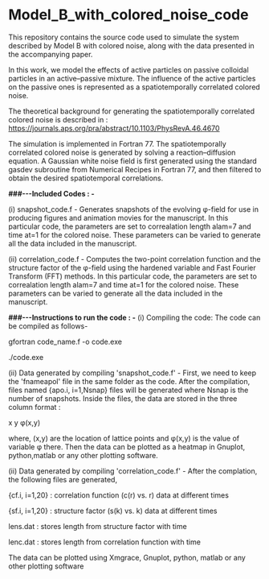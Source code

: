 # Model_B_with_colored_noise_code
This repository contains the source code used to simulate the system described by Model B with colored noise, along with the data presented in the accompanying paper.

In this work, we model the effects of active particles on passive colloidal particles in an active–passive mixture. The influence of the active particles on the passive ones is represented as a spatiotemporally correlated colored noise. 


The theoretical background for generating the spatiotemporally correlated colored noise is described in : https://journals.aps.org/pra/abstract/10.1103/PhysRevA.46.4670

The simulation is implemented in Fortran 77. The spatiotemporally correlated colored noise is generated by solving a reaction–diffusion equation. A Gaussian white noise field is first generated using the standard gasdev subroutine from Numerical Recipes in Fortran 77, and then filtered to obtain the desired spatiotemporal correlations.



****###---Included Codes : -****

(i)  snapshot_code.f -  Generates snapshots of the evolving φ-field for use in producing figures and animation movies for the manuscript. In this particular code, the parameters are set to correalation length alam=7 and time at=1 for the colored noise. These parameters can be varied to generate all the data included in the manuscript.

(ii) correlation_code.f - Computes the two-point correlation function and the structure factor of the φ-field using the hardened variable and Fast Fourier Transform (FFT) methods. In this particular code, the parameters are set to correalation length alam=7 and time at=1 for the colored noise. These parameters can be varied to generate all the data included in the manuscript.




****###---Instructions to run the code : -****
(i) Compiling the code:
The code can be compiled as follows-

gfortran code_name.f -o code.exe

./code.exe

(ii) Data generated by compiling 'snapshot_code.f' -
First, we need to keep the 'fnameapol' file in the same folder as the code. After the compilation, files named {apo.i, i=1,Nsnap} files will be generated where Nsnap is the number of snapshots. Inside the files, the data are stored in the three column format :

x y φ(x,y)

where, (x,y) are the location of lattice points and φ(x,y) is the value of variable φ there. Then the data can be plotted as a heatmap in Gnuplot, python,matlab or any other plotting software.

(ii) Data generated by compiling 'correlation_code.f' -
After the complation, the following files are generated,

{cf.i, i=1,20} : correlation function (c(r) vs. r) data at different times

{sf.i, i=1,20} : structure factor (s(k) vs. k) data at different times

lens.dat : stores length from structure factor with time

lenc.dat : stores length from correlation function with time

The data can be plotted using Xmgrace, Gnuplot, python, matlab or any other plotting software



 
